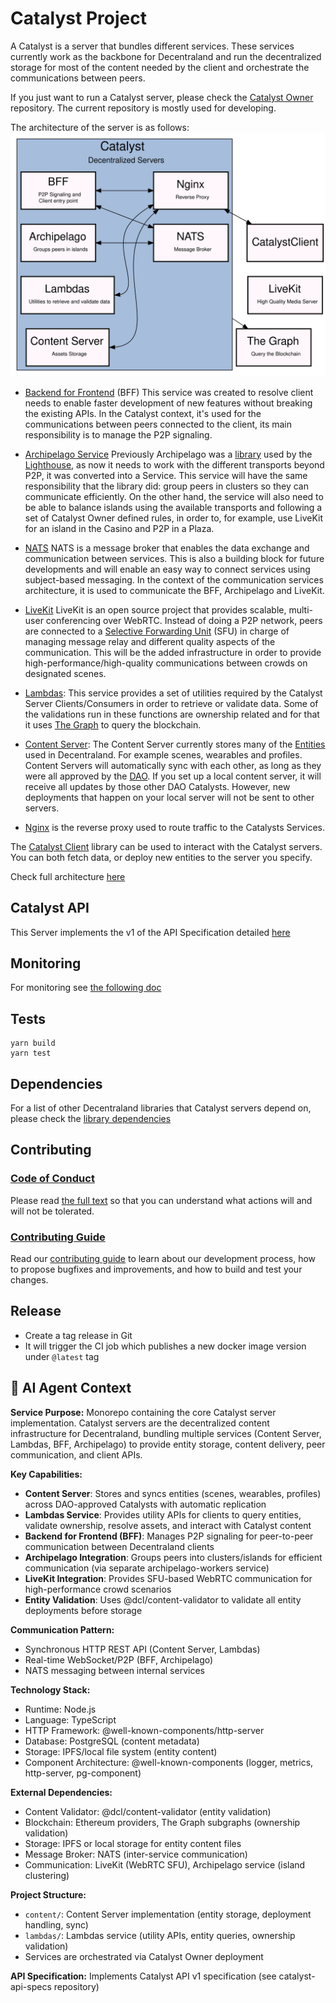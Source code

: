 # Catalyst Project

A Catalyst is a server that bundles different services. These services currently work as the backbone for Decentraland and run the decentralized storage for most of the content needed by the client and orchestrate the communications between peers.

If you just want to run a Catalyst server, please check the [Catalyst Owner](https://github.com/decentraland/catalyst-owner) repository. The current repository is mostly used for developing.

The architecture of the server is as follows:
![Server](architecture/architecture.svg)


- [Backend for Frontend](https://github.com/decentraland/explorer-bff) (BFF)
This service was created to resolve client needs to enable faster development of new features without breaking the existing APIs. In the Catalyst context, it's used for the communications between peers connected to the client, its main responsibility is to manage the P2P signaling.

- [Archipelago Service](https://github.com/decentraland/archipelago-service)
Previously Archipelago was a [library](https://github.com/decentraland/archipelago) used by the [Lighthouse](https://github.com/decentraland/lighthouse), as now it needs to work with the different transports beyond P2P, it was converted into a Service. This service will have the same responsibility that the library did: group peers in clusters so they can communicate efficiently. On the other hand, the service will also need to be able to balance islands using the available transports and following a set of Catalyst Owner defined rules, in order to, for example, use LiveKit for an island in the Casino and P2P in a Plaza.

- [NATS](https://nats.io/)
NATS is a message broker that enables the data exchange and communication between services. This is also a building block for future developments and will enable an easy way to connect services using subject-based messaging. In the context of the communication services architecture, it is used to communicate the BFF, Archipelago and LiveKit.

- [LiveKit](https://livekit.io/)
LiveKit is an open source project that provides scalable, multi-user conferencing over WebRTC. Instead of doing a P2P network, peers are connected to a [Selective Forwarding Unit](https://github.com/decentraland/comms3-livekit-transport) (SFU) in charge of managing message relay and different quality aspects of the communication. This will be the added infrastructure in order to provide high-performance/high-quality communications between crowds on designated scenes.

- [Lambdas](lambdas): This service provides a set of utilities required by the Catalyst Server Clients/Consumers in order to retrieve or validate data.
Some of the validations run in these functions are ownership related and for that it uses [The Graph](https://thegraph.com/hosted-service/subgraph/decentraland/collections-matic-mainnet) to query the blockchain.

- [Content Server](content): The Content Server currently stores many of the [Entities](https://github.com/decentraland/common-schemas/tree/main/src/platform) used in Decentraland. For example scenes, wearables and profiles. Content Servers will automatically sync with each other, as long as they were all approved by the [DAO](http://governance.decentraland.org/). If you set up a local content server, it will receive all updates by those other DAO Catalysts. However, new deployments that happen on your local server will not be sent to other servers.
- [Nginx](https://nginx.org/en/docs/) is the reverse proxy used to route traffic to the Catalysts Services.

The [Catalyst Client](https://github.com/decentraland/catalyst-client) library can be used to interact with the Catalyst servers. You can both fetch data, or deploy new entities to the server you specify.

Check full architecture [here](https://github.com/decentraland/architecture)

## Catalyst API

This Server implements the v1 of the API Specification detailed [here](https://github.com/decentraland/catalyst-api-specs)

## Monitoring

For monitoring see [the following doc](docs/MONITORING.md)

## Tests

```
yarn build
yarn test
```

## Dependencies
For a list of other Decentraland libraries that Catalyst servers depend on, please check the [library dependencies](docs/dependencies.md)

## Contributing

### [Code of Conduct](https://github.com/decentraland/catalyst/blob/main/docs/CODE_OF_CONDUCT.md)

Please read [the full text](https://github.com/decentraland/catalyst/blob/main/docs/CODE_OF_CONDUCT.md) so that you can understand what actions will and will not be tolerated.

### [Contributing Guide](https://github.com/decentraland/catalyst/blob/main/docs/CONTRIBUTING.md)

Read our [contributing guide](https://github.com/decentraland/catalyst/blob/main/docs/CONTRIBUTING.md) to learn about our development process, how to propose bugfixes and improvements, and how to build and test your changes.

## Release

- Create a tag release in Git
- It will trigger the CI job which publishes a new docker image version under `@latest` tag

## 🤖 AI Agent Context

**Service Purpose:** Monorepo containing the core Catalyst server implementation. Catalyst servers are the decentralized content infrastructure for Decentraland, bundling multiple services (Content Server, Lambdas, BFF, Archipelago) to provide entity storage, content delivery, peer communication, and client APIs.

**Key Capabilities:**

- **Content Server**: Stores and syncs entities (scenes, wearables, profiles) across DAO-approved Catalysts with automatic replication
- **Lambdas Service**: Provides utility APIs for clients to query entities, validate ownership, resolve assets, and interact with Catalyst content
- **Backend for Frontend (BFF)**: Manages P2P signaling for peer-to-peer communication between Decentraland clients
- **Archipelago Integration**: Groups peers into clusters/islands for efficient communication (via separate archipelago-workers service)
- **LiveKit Integration**: Provides SFU-based WebRTC communication for high-performance crowd scenarios
- **Entity Validation**: Uses @dcl/content-validator to validate all entity deployments before storage

**Communication Pattern:**
- Synchronous HTTP REST API (Content Server, Lambdas)
- Real-time WebSocket/P2P (BFF, Archipelago)
- NATS messaging between internal services

**Technology Stack:**

- Runtime: Node.js
- Language: TypeScript
- HTTP Framework: @well-known-components/http-server
- Database: PostgreSQL (content metadata)
- Storage: IPFS/local file system (entity content)
- Component Architecture: @well-known-components (logger, metrics, http-server, pg-component)

**External Dependencies:**

- Content Validator: @dcl/content-validator (entity validation)
- Blockchain: Ethereum providers, The Graph subgraphs (ownership validation)
- Storage: IPFS or local storage for entity content files
- Message Broker: NATS (inter-service communication)
- Communication: LiveKit (WebRTC SFU), Archipelago service (island clustering)

**Project Structure:**

- `content/`: Content Server implementation (entity storage, deployment handling, sync)
- `lambdas/`: Lambdas service (utility APIs, entity queries, ownership validation)
- Services are orchestrated via Catalyst Owner deployment

**API Specification:** Implements Catalyst API v1 specification (see catalyst-api-specs repository)
